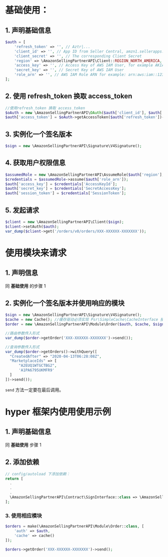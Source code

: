 # 基础使用：

## 1. 声明基础信息

```php
$auth = [
    'refresh_token' => '', // Aztr|...
    'client_id' => '', // App ID from Seller Central, amzn1.sellerapps.app.cfbfac4a-......
    'client_secret' => '', // The corresponding Client Secret
    'region' => \AmazonSellingPartnerAPI\Client::REGION_NORTH_AMERICA, 
    'access_key' => '', // Access Key of AWS IAM User, for example AKIAABCDJKEHFJDS
    'secret_key' => '', // Secret Key of AWS IAM User
    'role_arn' => '', // AWS IAM Role ARN for example: arn:aws:iam::123456789:role/Your-Role-Name
];
```



## 2. 使用 refresh_token 换取 access_token

```php
//使用refresh_token 换取 access_token
$oAuth = new \AmazonSellingPartnerAPI\OAuth($auth['client_id'], $auth['client_secret']);
$auth['access_token'] = $oAuth->getAccessToken($auth['refresh_token'])->access_token;
```



## 3. 实例化一个签名版本

```php
$sign = new \AmazonSellingPartnerAPI\Signature\V4Signature();
```



## 4. 获取用户权限信息

```php
$assumedRole = new \AmazonSellingPartnerAPI\AssumeRole($auth['region'], $auth['access_key'], $auth['secret_key'], $sign);
$credentials = $assumedRole->assume($auth['role_arn']);
$auth['access_key'] = $credentials['AccessKeyId'];
$auth['secret_key'] = $credentials['SecretAccessKey'];
$auth['session_token'] = $credentials['SessionToken'];
```



## 5. 发起请求

```php
$client = new \AmazonSellingPartnerAPI\Client($sign);
$client->setAuth($auth);
var_dump($client->get('/orders/v0/orders/XXX-XXXXXX-XXXXXXX'));
```



# 使用模块来请求



## 1. 声明信息

同 **基础使用** 的步骤 1



## 2. 实例化一个签名版本并使用响应的模块

```php
$sign = new \AmazonSellingPartnerAPI\Signature\V4Signature();
$cache = new Cache(); //缓存驱动必须实现 Psr\SimpleCache\CacheInterface 接口
$order = new \AmazonSellingPartnerAPI\Module\Order($auth, $cache, $sign);

//路由参数传入形式
var_dump($order->getOrder('XXX-XXXXXX-XXXXXXX')->send());

//查询参数传入形式
var_dump($order->getOrders()->withQuery([
  "CreatedAfter" => "2020-04-13T06:28:08Z",
  "MarketplaceIds" => [
      "A2EUQ1WTGCTBG2",
      'A1PA6795UKMFR9'
  ]
])->send());
```
`send` 方法一定要在最后调用。


# hyper 框架内使用使用示例

## 1. 声明基础信息

同  **基础使用** 步骤 1



## 2. 添加依赖

```php
// config/autoload 下添加依赖：
return [
  .
  .
  .
  \AmazonSellingPartnerAPI\Contract\SignInterface::class => \AmazonSellingPartnerAPI\Signature\V4Signature::class,
];
```



### 3. 使用相应模块

```php
$orders = make(\AmazonSellingPartnerAPI\Module\Order::class, [
    'auth' => $auth,
    'cache' => cache()
]);
  
$orders->getOrder('XXX-XXXXXX-XXXXXXX')->send();
```



